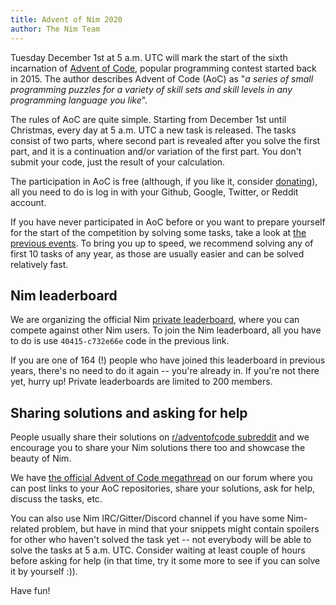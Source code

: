 ```yaml
---
title: Advent of Nim 2020
author: The Nim Team
---
```


Tuesday December 1st at 5 a.m. UTC will mark the start of the sixth incarnation
of [Advent of Code](https://adventofcode.com/), popular programming contest
started back in 2015.
The author describes Advent of Code (AoC) as
"*a series of small programming puzzles for a variety of skill sets and skill
levels in any programming language you like*".

The rules of AoC are quite simple.
Starting from December 1st until Christmas, every day at 5 a.m. UTC a new task is released.
The tasks consist of two parts, where second part is revealed after you solve the
first part, and it is a continuation and/or variation of the first part.
You don't submit your code, just the result of your calculation.

The participation in AoC is free (although, if you like it, consider
[donating](https://adventofcode.com/2020/support)), all you need to do is log in
with your Github, Google, Twitter, or Reddit account.

If you have never participated in AoC before or you want to prepare yourself for
the start of the competition by solving some tasks, take a look at
[the previous events](https://adventofcode.com/2020/events).
To bring you up to speed, we recommend solving any of first 10 tasks of any year,
as those are usually easier and can be solved relatively fast.



## Nim leaderboard

We are organizing the official Nim
[private leaderboard](https://adventofcode.com/2020/leaderboard/private),
where you can compete against other Nim users.
To join the Nim leaderboard, all you have to do is use `40415-c732e66e` code in
the previous link.

If you are one of 164 (!) people who have joined this leaderboard in previous years,
there's no need to do it again -- you're already in.
If you're not there yet, hurry up! Private leaderboards are limited to 200 members.



## Sharing solutions and asking for help

People usually share their solutions on
[r/adventofcode subreddit](https://old.reddit.com/r/adventofcode/)
and we encourage you to share your Nim solutions there too and showcase the beauty of Nim.

We have [the official Advent of Code megathread](https://forum.nim-lang.org/t/7162)
on our forum where you can post links to your AoC repositories, share your solutions,
ask for help, discuss the tasks, etc.

You can also use Nim IRC/Gitter/Discord channel if you have some Nim-related problem,
but have in mind that your snippets might contain spoilers for other who haven't
solved the task yet -- not everybody will be able to solve the tasks at 5 a.m. UTC.
Consider waiting at least couple of hours before asking for help
(in that time, try it some more to see if you can solve it by yourself :)).

Have fun!
